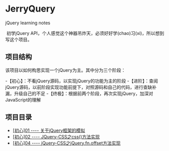 # JerryQuery
jQuery learning notes

  初学jQuery API，个人感觉这个神器吊炸天，必须好好学(chao)习(xi)，所以想到写这个项目。
  
## 项目结构

该项目以如何构思实现一个jQuery为主。其中分为三个阶段：

-【初心】：不看jQuery源码，以实现jQuery的功能为主的阶段
-【进阶】：查阅jQuery源码，以前阶段实现功能前提下，对照源码和自己的代码，进行查缺补漏，升级自己的不足
-【终极】：根据前两个阶段，再次实现jQuery，加深对JavaScript的理解

## 项目目录

- [[初心]01 ---- 关于jQuery框架的模拟](https://github.com/szy0syz/JerryQuery/blob/master/notes/c01.md)
- [[初心]02 ---- JQuery-CSS之css()方法实现](https://github.com/szy0syz/JerryQuery/blob/master/notes/c02.md)
- [[初心]04 ---- jQuery-CSS之jQuery.fn.offset方法实现](https://github.com/szy0syz/JerryQuery/blob/master/notes/c04.md)
